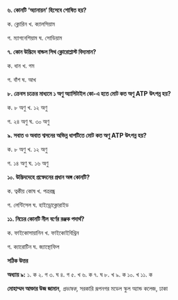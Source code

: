 **৬. কোনটি ‘অ্যানায়ন’ হিসেবে শোষিত হয়?**

ক. ক্লোরিন খ. ক্যালসিয়াম 

গ. ম্যাগনেশিয়াম ঘ. সোডিয়াম

**৭. কোন উদ্ভিদে বান্ডল সিথ ক্লোরোপ্লাস্ট বিদ্যমান?**

ক. ধান খ. গম 

গ. বাঁশ ঘ. আখ 

**৮. ক্রেবস চক্রের মাধ্যমে ১ অণু অ্যাসিটাইল কো-এ হতে মোট কত অণু ATP উৎপন্ন হয়?**

ক. ৮ অণু খ. ১২ অণু 

গ. ২৪ অণু ঘ. ৩০ অণু 

**৯. সবাত ও অবাত শ্বসনের অভিন্ন ধাপটিতে মোট কত অণু ATP উৎপন্ন হয়?**

ক. ৮ অণু খ. ১২ অণু 

গ. ১৪ অণু ঘ. ১৬ অণু

**১০. উদ্ভিদদেহে প্রস্বেদনের প্রধান অঙ্গ কোনটি?**

ক. ত্বকীয় কোষ খ. পত্ররন্ধ্র 

গ. লেন্টিসেল ঘ. হাইড্রোক্লোরাইড 

**১১. নিচের কোনটি নীল বর্ণের রঞ্জক পদার্থ?**

ক. ফাইকোসায়ানিন খ. ফাইকোইবিথ্রিন 

গ. ক্যারোটিন ঘ. জ্যান্থোফিল 

**সঠিক উত্তর**

**অধ্যায় ৯:** ১. ক ২. গ ৩. ঘ ৪. গ ৫. খ ৬. ক ৭. ঘ ৮. খ ৯. ক ১০. খ ১১. ক

**মোহাম্মদ আক্তার উজ জামান**, *প্রভাষক*, সরকারি রূপনগর মডেল স্কুল অ্যান্ড কলেজ, ঢাকা
